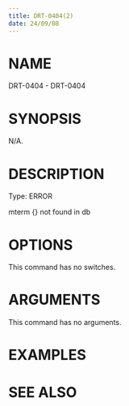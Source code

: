 ```yaml
---
title: DRT-0404(2)
date: 24/09/08
---
```


# NAME

DRT-0404 - DRT-0404

# SYNOPSIS

N/A.

# DESCRIPTION

Type: ERROR

mterm {} not found in db

# OPTIONS

This command has no switches.

# ARGUMENTS

This command has no arguments.

# EXAMPLES

# SEE ALSO
